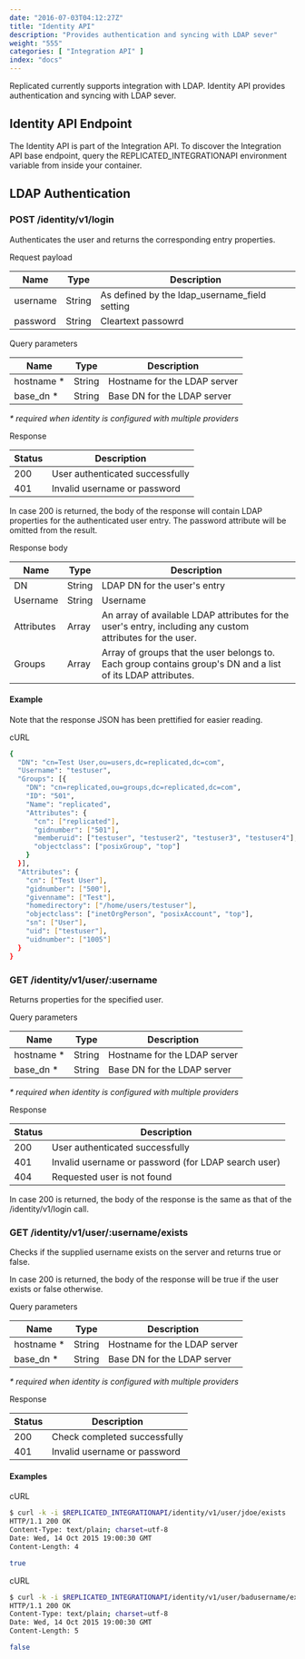 ```yaml
---
date: "2016-07-03T04:12:27Z"
title: "Identity API"
description: "Provides authentication and syncing with LDAP sever"
weight: "555"
categories: [ "Integration API" ]
index: "docs"
---
```


Replicated currently supports integration with LDAP. Identity API provides authentication and syncing with LDAP sever.

## Identity API Endpoint

The Identity API is part of the Integration API. To discover the Integration API base endpoint, query the REPLICATED_INTEGRATIONAPI environment variable from inside your container.

## LDAP Authentication

### POST /identity/v1/login

Authenticates the user and returns the corresponding entry properties.

Request payload

| Name | Type | Description |
|---|---|---|
| username | String | As defined by the ldap_username_field setting |
| password | String | Cleartext passowrd |

Query parameters

| Name | Type | Description |
|---|---|---|
| hostname * | String | Hostname for the LDAP server |
| base_dn * | String | Base DN for the LDAP server |

*\* required when identity is configured with multiple providers*

Response

| Status | Description |
|---|---|
| 200 | User authenticated successfully |
| 401 | Invalid username or password |

In case 200 is returned, the body of the response will contain LDAP properties for the authenticated user entry. The password attribute will be omitted from the result.

Response body

| Name | Type | Description |
|---|---|---|
| DN | String | LDAP DN for the user's entry |
| Username | String | Username |
| Attributes | Array | An array of available LDAP attributes for the user's entry, including any custom attributes for the user. |
| Groups | Array | Array of groups that the user belongs to. Each group contains group's DN and a list of its LDAP attributes. |

#### Example

Note that the response JSON has been prettified for easier reading.

cURL
```bash
{
  "DN": "cn=Test User,ou=users,dc=replicated,dc=com",
  "Username": "testuser",
  "Groups": [{
    "DN": "cn=replicated,ou=groups,dc=replicated,dc=com",
    "ID": "501",
    "Name": "replicated",
    "Attributes": {
      "cn": ["replicated"],
      "gidnumber": ["501"],
      "memberuid": ["testuser", "testuser2", "testuser3", "testuser4"],
      "objectclass": ["posixGroup", "top"]
    }
  }],
  "Attributes": {
    "cn": ["Test User"],
    "gidnumber": ["500"],
    "givenname": ["Test"],
    "homedirectory": ["/home/users/testuser"],
    "objectclass": ["inetOrgPerson", "posixAccount", "top"],
    "sn": ["User"],
    "uid": ["testuser"],
    "uidnumber": ["1005"]
  }
}
```

### GET /identity/v1/user/:username

Returns properties for the specified user.

Query parameters

| Name | Type | Description |
|---|---|---|
| hostname * | String | Hostname for the LDAP server |
| base_dn * | String | Base DN for the LDAP server |

*\* required when identity is configured with multiple providers*

Response

| Status | Description |
|---|---|
| 200 | User authenticated successfully |
| 401 | Invalid username or password (for LDAP search user) |
| 404 | Requested user is not found |

In case 200 is returned, the body of the response is the same as that of the /identity/v1/login call.

### GET /identity/v1/user/:username/exists

Checks if the supplied username exists on the server and returns true or false.

In case 200 is returned, the body of the response will be true if the user exists or false otherwise.

Query parameters

| Name | Type | Description |
|---|---|---|
| hostname * | String | Hostname for the LDAP server |
| base_dn * | String | Base DN for the LDAP server |

*\* required when identity is configured with multiple providers*

Response

| Status | Description |
|---|---|
| 200 | Check completed successfully |
| 401 | Invalid username or password |

#### Examples

cURL
```bash
$ curl -k -i $REPLICATED_INTEGRATIONAPI/identity/v1/user/jdoe/exists
HTTP/1.1 200 OK
Content-Type: text/plain; charset=utf-8
Date: Wed, 14 Oct 2015 19:00:30 GMT
Content-Length: 4

true
```

cURL
```bash
$ curl -k -i $REPLICATED_INTEGRATIONAPI/identity/v1/user/badusername/exists
HTTP/1.1 200 OK
Content-Type: text/plain; charset=utf-8
Date: Wed, 14 Oct 2015 19:00:30 GMT
Content-Length: 5

false
```
